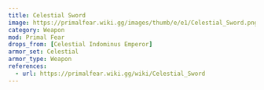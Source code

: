 ```yaml
---
title: Celestial Sword
image: https://primalfear.wiki.gg/images/thumb/e/e1/Celestial_Sword.png/228px-Celestial_Sword.png
category: Weapon
mod: Primal Fear
drops_from: [Celestial Indominus Emperor]
armor_set: Celestial
armor_type: Weapon
references:
  - url: https://primalfear.wiki.gg/wiki/Celestial_Sword
---
```


